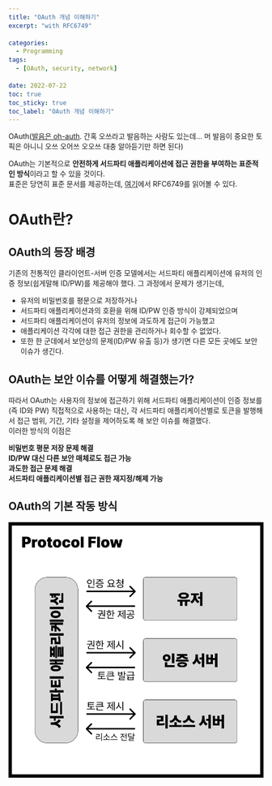 ```yaml
---
title: "OAuth 개념 이해하기"
excerpt: "with RFC6749"

categories:
  - Programming
tags:
  - [OAuth, security, network]

date: 2022-07-22
toc: true
toc_sticky: true
toc_label: "OAuth 개념 이해하기"
---
```


OAuth([발음은 oh-auth](https://www.hp.com/us-en/shop/tech-takes/what-is-oauth). 간혹 오쓰라고 발음하는 사람도 있는데... 머 발음이 중요한 토픽은 아니니 오쓰 오어쓰 오오쓰 대충 알아듣기만 하면 된다)

OAuth는 기본적으로 **안전하게 서드파티 애플리케이션에 접근 권한을 부여하는 표준적인 방식**이라고 할 수 있을 것이다.<br>
표준은 당연히 표준 문서를 제공하는데, [여기](https://datatracker.ietf.org/doc/html/rfc6749#section-1)에서 RFC6749를 읽어볼 수 있다.

# OAuth란?

## OAuth의 등장 배경

기존의 전통적인 클라이언트-서버 인증 모델에서는 서드파티 애플리케이션에 유저의 인증 정보(쉽게말해 ID/PW)를 제공해야 했다. 그 과정에서 문제가 생기는데,

- 유저의 비밀번호를 평문으로 저장하거나
- 서드파티 애플리케이션과의 호환을 위해 ID/PW 인증 방식이 강제되었으며
- 서드파티 애플리케이션이 유저의 정보에 과도하게 접근이 가능했고
- 애플리케이션 각각에 대한 접근 권한을 관리하거나 회수할 수 없었다.
- 또한 한 군데에서 보안상의 문제(ID/PW 유출 등)가 생기면 다른 모든 곳에도 보안 이슈가 생긴다.

## OAuth는 보안 이슈를 어떻게 해결했는가?

따라서 OAuth는 사용자의 정보에 접근하기 위해 서드파티 애플리케이션이 인증 정보를(즉 ID와 PW) 직접적으로 사용하는 대신, 각 서드파티 애플리케이션별로 토큰을 발행해서 접근 범위, 기간, 기타 설정을 제어하도록 해 보안 이슈를 해결했다.<br>
이러한 방식의 이점은

**비밀번호 평문 저장 문제 해결**<br>
**ID/PW 대신 다른 보안 매체로도 접근 가능**<br>
**과도한 접근 문제 해결**<br>
**서드파티 애플리케이션별 접근 권한 재지정/해제 가능**


## OAuth의 기본 작동 방식

![](../assets/posts/220722/protocol-flow.png)

